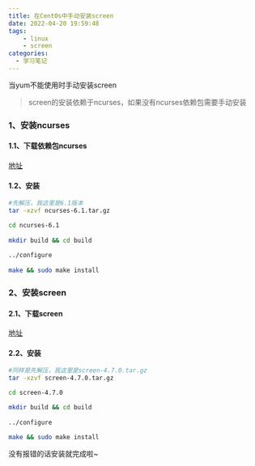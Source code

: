 ```yaml
---
title: 在CentOs中手动安装screen
date: 2022-04-20 19:59:48
tags:
	- linux
	- screen
categories: 
  - 学习笔记
---
```

当yum不能使用时手动安装screen
<!-- more -->
<div class="warning">

> screen的安装依赖于ncurses，如果没有ncurses依赖包需要手动安装

</div>

### 1、安装ncurses

#### 1.1、下载依赖包ncurses
[地址]('https://ftp.gnu.org/gnu/ncurses/')

#### 1.2、安装
```sh
#先解压，我这里是6.1版本
tar -xzvf ncurses-6.1.tar.gz 

cd ncurses-6.1
 
mkdir build && cd build
 
../configure
 
make && sudo make install
```

### 2、安装screen

#### 2.1、下载screen
[地址]('https://ftp.gnu.org/gnu/screen/')

#### 2.2、安装
```sh
#同样是先解压，我这里是screen-4.7.0.tar.gz
tar -xzvf screen-4.7.0.tar.gz

cd screen-4.7.0

mkdir build && cd build
 
../configure

make && sudo make install
```

没有报错的话安装就完成啦~

